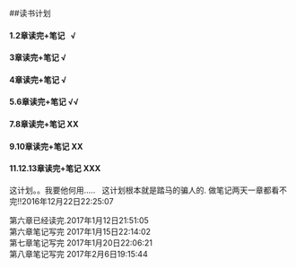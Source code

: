 ##读书计划  
#### 1.2章读完+笔记   √
#### 3章读完+笔记     √
#### 4章读完+笔记     √
#### 5.6章读完+笔记   √√
#### 7.8章读完+笔记   XX
#### 9.10章读完+笔记  XX
#### 11.12.13章读完+笔记  XXX 
 这计划。。我要他何用.....  
 这计划根本就是踏马的骗人的. 做笔记两天一章都看不完!!2016年12月22日22:25:07  
 
 第六章已经读完.2017年1月12日21:51:05  
 第六章笔记写完 2017年1月15日22:14:02  
 第七章笔记写完 2017年1月20日22:06:21  
 第八章笔记写完 2017年2月6日19:15:44  
